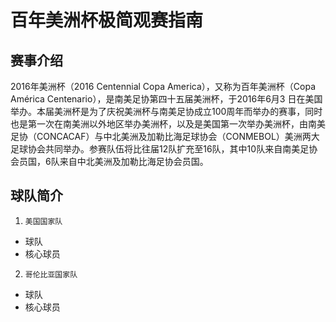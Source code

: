 # 百年美洲杯极简观赛指南

## 赛事介绍
2016年美洲杯（2016 Centennial Copa America），又称为百年美洲杯（Copa América Centenario），是南美足协第四十五届美洲杯，于2016年6月3 日在美国举办。本届美洲杯是为了庆祝美洲杯与南美足协成立100周年而举办的赛事，同时也是第一次在南美洲以外地区举办美洲杯，以及是美国第一次举办美洲杯，由南美足协（CONCACAF）与中北美洲及加勒比海足球协会（CONMEBOL）美洲两大足球协会共同举办。参赛队伍将比往届12队扩充至16队，其中10队来自南美足协会员国，6队来自中北美洲及加勒比海足协会员国。

## 球队简介

1. `美国国家队` 
  - 球队
  - 核心球员
2. `哥伦比亚国家队`
  - 球队
  - 核心球员
 

